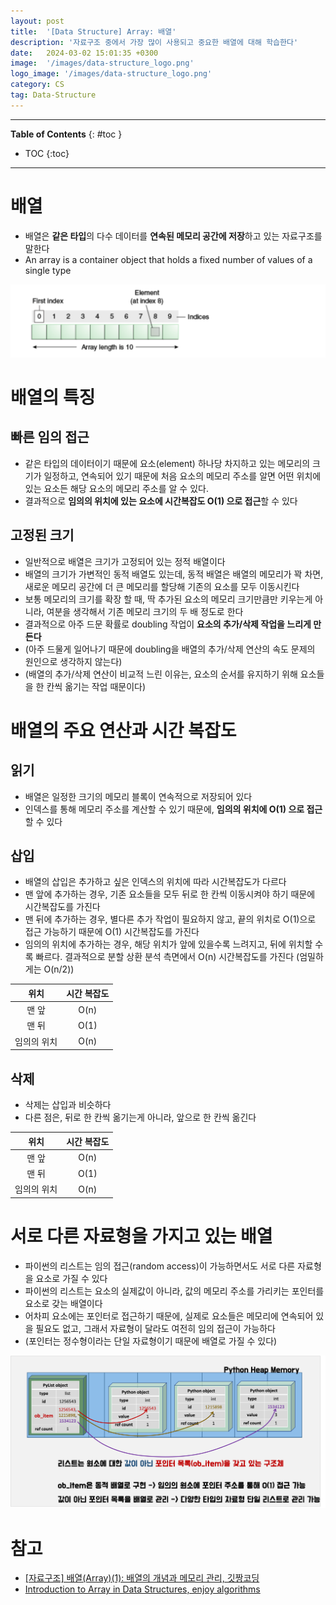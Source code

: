 ```yaml
---
layout: post
title:  '[Data Structure] Array: 배열'
description: '자료구조 중에서 가장 많이 사용되고 중요한 배열에 대해 학습한다'
date:   2024-03-02 15:01:35 +0300
image:  '/images/data-structure_logo.png'
logo_image: '/images/data-structure_logo.png'
category: CS
tag: Data-Structure
---
```


---
**Table of Contents**
{: #toc }
*  TOC
{:toc}

---

# 배열

- 배열은 **같은 타입**의 다수 데이터를 **연속된 메모리 공간에 저장**하고 있는 자료구조를 말한다
- An array is a container object that holds a fixed number of values of a single type

![](/images/data-structure_array_1.png)

# 배열의 특징

## 빠른 임의 접근

- 같은 타입의 데이터이기 때문에 요소(element) 하나당 차지하고 있는 메모리의 크기가 일정하고, 연속되어 있기 때문에 처음 요소의 메모리 주소를 알면 어떤 위치에 있는 요소든 해당 요소의 메모리 주소를 알 수 있다. 
- 결과적으로 **임의의 위치에 있는 요소에 시간복잡도 O(1) 으로 접근**할 수 있다

## 고정된 크기

- 일반적으로 배열은 크기가 고정되어 있는 정적 배열이다
- 배열의 크기가 가변적인 동적 배열도 있는데, 동적 배열은 배열의 메모리가 꽉 차면, 새로운 메모리 공간에 더 큰 메모리를 할당해 기존의 요소를 모두 이동시킨다
- 보통 메모리의 크기를 확장 할 때, 딱 추가된 요소의 메모리 크기만큼만 키우는게 아니라, 여분을 생각해서 기존 메모리 크기의 두 배 정도로 한다
- 결과적으로 아주 드문 확률로 doubling 작업이 **요소의 추가/삭제 작업을 느리게 만든다**
- (아주 드물게 일어나기 때문에 doubling을 배열의 추가/삭제 연산의 속도 문제의 원인으로 생각하지 않는다)
- (배열의 추가/삭제 연산이 비교적 느린 이유는, 요소의 순서를 유지하기 위해 요소들을 한 칸씩 옮기는 작업 때문이다)

# 배열의 주요 연산과 시간 복잡도

## 읽기

- 배열은 일정한 크기의 메모리 블록이 연속적으로 저장되어 있다
- 인덱스를 통해 메모리 주소를 계산할 수 있기 때문에, **임의의 위치에 O(1) 으로 접근**할 수 있다

## 삽입

- 배열의 삽입은 추가하고 싶은 인덱스의 위치에 따라 시간복잡도가 다르다
- 맨 앞에 추가하는 경우, 기존 요소들을 모두 뒤로 한 칸씩 이동시켜야 하기 때문에 시간복잡도를 가진다
- 맨 뒤에 추가하는 경우, 별다른 추가 작업이 필요하지 않고, 끝의 위치로 O(1)으로 접근 가능하기 때문에 O(1) 시간복잡도를 가진다
- 임의의 위치에 추가하는 경우, 해당 위치가 앞에 있을수록 느려지고, 뒤에 위치할 수록 빠르다. 결과적으로 분할 상환 분석 측면에서 O(n) 시간복잡도를 가진다 (엄밀하게는 O(n/2))

|위치|시간 복잡도|
|:---:|:---:|
|맨 앞|O(n)|
|맨 뒤|O(1)|
|임의의 위치|O(n)|


## 삭제

- 삭제는 삽입과 비슷하다
- 다른 점은, 뒤로 한 칸씩 옮기는게 아니라, 앞으로 한 칸씩 옮긴다

|위치|시간 복잡도|
|:---:|:---:|
|맨 앞|O(n)|
|맨 뒤|O(1)|
|임의의 위치|O(n)|


# 서로 다른 자료형을 가지고 있는 배열

- 파이썬의 리스트는 임의 접근(random access)이 가능하면서도 서로 다른 자료형을 요소로 가질 수 있다
- 파이썬의 리스트는 요소의 실제값이 아니라, 값의 메모리 주소를 가리키는 포인터를 요소로 갖는 배열이다
- 어차피 요소에는 포인터로 접근하기 때문에, 실제로 요소들은 메모리에 연속되어 있을 필요도 없고, 그래서 자료형이 달라도 여전히 임의 접근이 가능하다
- (포인터는 정수형이라는 단일 자료형이기 때문에 배열로 가질 수 있다)

![](/images/python_19.png)  

# 참고

- [[자료구조] 배열(Array)(1): 배열의 개념과 메모리 관리, 깃짱코딩](https://engineerinsight.tistory.com/311)
- [Introduction to Array in Data Structures, enjoy algorithms](https://www.enjoyalgorithms.com/blog/introduction-to-arrays)